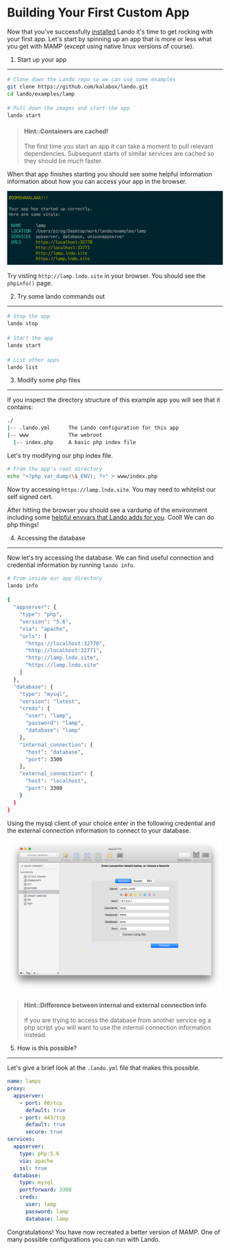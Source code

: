 Building Your First Custom App
==============================

Now that you've successfully [installed](./../installation/installing.md) Lando it's time to get rocking with your first app. Let's start by spinning up an app that is more or less what you get with MAMP (except using native linux versions of course).

1. Start up your app
--------------------

```bash
# Clone down the Lando repo so we can use some examples
git clone https://github.com/kalabox/lando.git
cd lando/examples/lamp

# Pull down the images and start the app
lando start
```

> #### Hint::Containers are cached!
>
> The first time you start an app it can take a moment to pull relevant dependencies. Subsequent starts of similar services are cached so they should be *much* faster.

When that app finishes starting you should see some helpful information information about how you can access your app in the browser.

![Start complete](./../images/lamp-start.png "Your app is now started")

Try visting `http://lamp.lndo.site` in your browser. You should see the `phpinfo()` page.

2. Try some lando commands out
------------------------------

```bash
# Stop the app
lando stop

# Start the app
lando start

# List other apps
lando list
```

3. Modify some php files
------------------------

If you inspect the directory structure of this example app you will see that it contains:

```bash
./
|-- .lando.yml      The Lando configuration for this app
|-- www             The webroot
  |-- index.php     A basic php index file
```

Let's try modifying our php index file.

```bash
# From the app's root directory
echo "<?php var_dump(\$_ENV); ?>" > www/index.php
```

Now try accessing `https://lamp.lndo.site`. You may need to whitelist our self signed cert.

After hitting the browser you should see a vardump of the environment including some [helpful envvars that Lando adds for you](http://localhost:4000/config/services.html#environment). Cool! We can do php things!

4. Accessing the database
-------------------------

Now let's try accessing the database. We can find useful connection and credential information by running `lando info`.

```bash
# From inside our app directory
lando info

{
  "appserver": {
    "type": "php",
    "version": "5.6",
    "via": "apache",
    "urls": [
      "https://localhost:32770",
      "http://localhost:32771",
      "http://lamp.lndo.site",
      "https://lamp.lndo.site"
    ]
  },
  "database": {
    "type": "mysql",
    "version": "latest",
    "creds": {
      "user": "lamp",
      "password": "lamp",
      "database": "lamp"
    },
    "internal_connection": {
      "host": "database",
      "port": 3306
    },
    "external_connection": {
      "host": "localhost",
      "port": 3308
    }
  }
}
```

Using the mysql client of your choice enter in the following credential and the external connection information to connect to your database.

![DB connection info](./../images/lamp-con.png "Launch your DB")

> #### Hint::Difference between internal and external connection info
>
> If you are trying to access the database from another service eg a php script you will want to use the internal connection information instead.

5. How is this possible?
------------------------

Let's give a brief look at the `.lando.yml` file that makes this possible.

```yml
name: lamps
proxy:
  appserver:
    - port: 80/tcp
      default: true
    - port: 443/tcp
      default: true
      secure: true
services:
  appserver:
    type: php:5.6
    via: apache
    ssl: true
  database:
    type: mysql
    portforward: 3308
    creds:
      user: lamp
      password: lamp
      database: lamp
```

Congratulations! You have now recreated a better version of MAMP. One of many possible configurations you can run with Lando.
